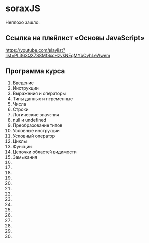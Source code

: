 # soraxJS
Неплохо зашло. 

## Ссылка на плейлист «Основы JavaScript»
https://youtube.com/playlist?list=PL363QX7S8MfSxcHzvkNEqMYbOyhLeWwem

## Программа курса
1. Введение
2. Инструкции
3. Выражения и операторы
4. Типы данных и переменные
5. Числа
6. Строки
7. Логические значения
8. null и undefined
9. Преобразование типов
10. Условные инструкции
11. Условный оператор
12. Циклы
13. Функции
14. Цепочки областей видимости
15. Замыкания
16. 
17. 
18. 
19. 
20. 
21. 
22. 
23. 
24. 
25. 
26. 
27. 
28. 
29. 
30. 